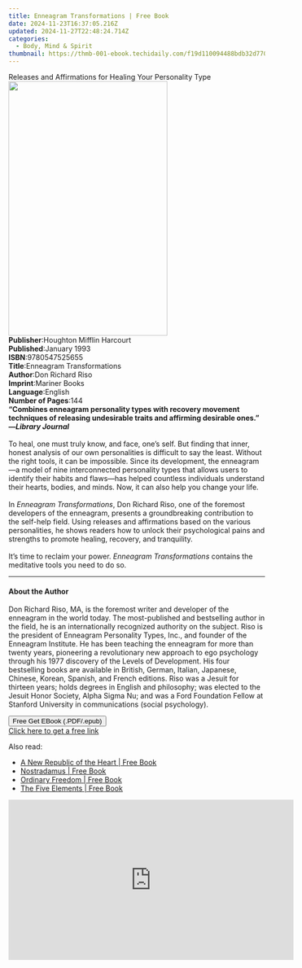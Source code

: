 ```yaml
---
title: Enneagram Transformations | Free Book
date: 2024-11-23T16:37:05.216Z
updated: 2024-11-27T22:48:24.714Z
categories:
  - Body, Mind & Spirit
thumbnail: https://thmb-001-ebook.techidaily.com/f19d110094488bdb32d7707a6e995a4f0672c5b72579ab8a35b4a0ec4fc35786.jpg
---
```

<main id="book-container">
  <div class="flex flex-col">
    <div class="book-brief flex-1 py-6 px-4 sm:p-6 md:py-10 md:px-8">
      <!-- brief-->
      <div class="book-brief-main">
        Releases and Affirmations for Healing Your Personality Type
      </div>
    </div>
    <div
      class="book-meta-info flex-1 grid gap-4 col-start-1 col-end-3 row-start-1 sm:mb-6 sm:grid-cols-4 lg:gap-6 lg:col-start-2 lg:row-end-6 lg:row-span-6 lg:mb-0"
    >
      <div
        class="book-meta-info-left place-content-center mt-4 p-4 text-sm leading-6 col-start-2 col-span-2 dark:text-slate-400"
      >
        <img
          class="w-full h-500 object-cover rounded-lg sm:h-255 sm:col-span-2 lg:col-span-full"
          src="https://img-001-ebook.techidaily.com/dc7d7aaaf047a91ba5278f8c2e4951292707a93c0bc7263ffce0f8d39d3bdbb3.jpg"
          alt=""
          width="312"
          height="500"
        />
      </div>
      <div
        class="book-meta-info-right mt-2 col-start-1 row-start-2 col-span-3 self-center"
      >
        <!-- meta data  -->
        <div class="flex flex-col px-4 md:px-8">
          <div class="flex-1">
            <strong>Publisher</strong>:<span class="px-2"
              >Houghton Mifflin Harcourt</span
            >
          </div>
          <div class="flex-1">
            <strong>Published</strong>:<span class="px-2">January 1993</span>
          </div>
          <div class="flex-1">
            <strong>ISBN</strong>:<span class="px-2">9780547525655</span>
          </div>
          <div class="flex-1">
            <strong>Title</strong>:<span class="px-2"
              >Enneagram Transformations</span
            >
          </div>
          <div class="flex-1">
            <strong>Author</strong>:<span class="px-2">Don Richard Riso</span>
          </div>
          <div class="flex-1">
            <strong>Imprint</strong>:<span class="px-2">Mariner Books</span>
          </div>
          <div class="flex-1">
            <strong>Language</strong>:<span class="px-2">English</span>
          </div>
          <div class="flex-1">
            <strong>Number of Pages</strong>:<span class="px-2">144</span>
          </div>
        </div>
      </div>
    </div>
    <div class="book-description flex-1 py-6 px-4 sm:p-6 md:py-10 md:px-8">
      <div class="book-description-main">
        <div accordion-content="" id="description">
          <b
            >“Combines enneagram personality types with recovery movement
            techniques of releasing undesirable traits and affirming desirable
            ones.” —<i>Library Journal</i></b
          ><br /><br />
          To heal, one must truly know, and face, one’s self. But finding that
          inner, honest analysis of our own personalities is difficult to say
          the least. Without the right tools, it can be impossible. Since its
          development, the enneagram—a model of nine interconnected personality
          types that allows users to identify their habits and flaws—has helped
          countless individuals understand their hearts, bodies, and minds. Now,
          it can also help you change your life.<br />
          &nbsp;<br />
          In <i>Enneagram Transformations</i>, Don Richard Riso, one of the
          foremost developers of the enneagram, presents a groundbreaking
          contribution to the self-help field. Using releases and affirmations
          based on the various personalities, he shows readers how to unlock
          their psychological pains and strengths to promote healing, recovery,
          and tranquility.<br />
          &nbsp;<br />
          It’s time to reclaim your power.
          <i>Enneagram Transformations</i> contains the meditative tools you
          need to do so.
        </div>
        <div class="accordion-fader"></div>
      </div>
    </div>
    <div class="book-excerpts flex-1 py-6 px-4 sm:p-6 md:py-10 md:px-8">
      <!-- excerpts-->
      <div class="book-excerpts-main">
        <hr />
        <h4 class="placeholder placeholder-heading">
          <span>About the Author</span>
        </h4>
        <p>
          Don Richard Riso, MA, is the foremost writer and developer of the
          enneagram in the world today. The most-published and bestselling
          author in the field, he is an internationally recognized authority on
          the subject. Riso is the president of Enneagram Personality Types,
          Inc., and founder of the Enneagram Institute. He has been teaching the
          enneagram for more than twenty years, pioneering a revolutionary new
          approach to ego psychology through his 1977 discovery of the Levels of
          Development. His four bestselling books are available in British,
          German, Italian, Japanese, Chinese, Korean, Spanish, and French
          editions. Riso was a Jesuit for thirteen years; holds degrees in
          English and philosophy; was elected to the Jesuit Honor Society, Alpha
          Sigma Nu; and was a Ford Foundation Fellow at Stanford University in
          communications (social psychology).
        </p>
      </div>
    </div>
    <div
      class="book-about-author flex-1 py-6 px-4 sm:p-6 md:py-10 md:px-8"
    ></div>
    <div class="book-free-get flex-1 py-6 px-4 sm:p-6 md:py-10 md:px-8">
      <button
        id="btn-free-get"
        class="bg-blue-500 hover:bg-blue-700 text-white font-bold py-2 px-4 rounded"
      >
        Free Get EBook (.PDF/.epub)
      </button>
      <div id="countdown-display" class="px-2 text-lg mt-2"></div>
      <a
        id="free-link"
        class="hidden bg-blue-500 hover:bg-blue-700 text-white font-bold py-2 px-4 rounded"
        href="https://www.ebooks.com/en-us/book/95899581/enneagram-transformations/don-richard-riso/"
        target="_blank"
        >Click here to get a free link</a
      >
    </div>
    <script>
      let countdownTime = 0;
      let countdownInterval = null;
      document
        .getElementById('btn-free-get')
        .addEventListener('click', startCountdown);
      function startCountdown() {
        countdownTime = new Date().getTime() + 60000 * 3;
        countdownInterval = setInterval(updateCountdown, 1000);
        document.getElementById('btn-free-get').disabled = true;
        document
          .getElementById('btn-free-get')
          .classList.add('bg-gray-500', 'cursor-not-allowed');
      }
      function updateCountdown() {
        let currentTime = new Date().getTime();
        let timeLeft = countdownTime - currentTime;
        let secondsLeft = Math.floor(timeLeft / 1000);
        document.getElementById('countdown-display').innerHTML =
          `Remaining time: ${secondsLeft} seconds.`;
        if (secondsLeft <= 0) {
          clearInterval(countdownInterval);
          document.getElementById('btn-free-get').classList.add('hidden');
          document.getElementById('free-link').classList.remove('hidden');
          document.getElementById('countdown-display').innerHTML = '';
        }
      }
    </script>
  </div>
</main>

<ins class="adsbygoogle"
      style="display:block"
      data-ad-client="ca-pub-7571918770474297"
      data-ad-slot="8358498916"
      data-ad-format="auto"
      data-full-width-responsive="true"></ins>
    

<span class="atpl-alsoreadstyle">Also read:</span>
<div><ul>
<li><a href="https://novels-ebooks.techidaily.com/2522145-9781623170486-a-new-republic-of-the-heart/"><u>A New Republic of the Heart | Free Book</u></a></li>
<li><a href="https://novels-ebooks.techidaily.com/2522129-9781780289038-nostradamus/"><u>Nostradamus | Free Book</u></a></li>
<li><a href="https://novels-ebooks.techidaily.com/2522826-9781626256644-ordinary-freedom/"><u>Ordinary Freedom | Free Book</u></a></li>
<li><a href="https://novels-ebooks.techidaily.com/2520984-9781101993286-the-five-elements/"><u>The Five Elements | Free Book</u></a></li>
</ul></div>

<!-- affiliate ads begin -->
<iframe width="560" height="315" src="https://www.youtube.com/embed/On0Jw2oMZf0?si=Pm-FJoEt8XWmtMbr&autoplay=1" title="YouTube video player" frameborder="0" allow="accelerometer; autoplay; clipboard-write; encrypted-media; gyroscope; picture-in-picture; web-share" referrerpolicy="strict-origin-when-cross-origin" allowfullscreen></iframe>
<!-- affiliate ads end -->

